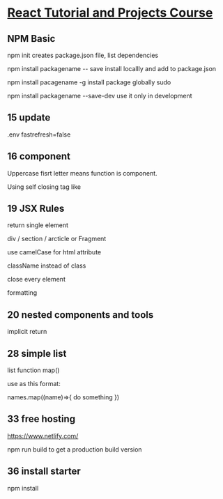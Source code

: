 # [React Tutorial and Projects Course](https://www.udemy.com/course/react-tutorial-and-projects-course/)

## NPM Basic

npm init
creates package.json file, list dependencies

npm install packagename -- save
install locallly and add to package.json

npm install pacagename -g
install package globally sudo

npm install packagename --save-dev
use it only in development

## 15 update

.env fastrefresh=false

## 16 component

Uppercase fisrt letter means function is component.

Using self closing tag like <something/>

## 19 JSX Rules

return single element

div / section / arcticle or Fragment

use camelCase for html attribute

className instead of class

close every element

formatting

## 20 nested components and tools

implicit return

## 28 simple list

list function map()

use as this format:

names.map((name)=>{
do something
})

## 33 free hosting

<https://www.netlify.com/>

npm run build to get a production build version

## 36 install starter

npm install
